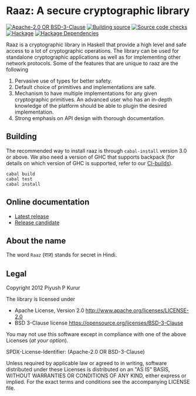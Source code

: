 Raaz: A secure cryptographic library
====================================

[![Apache-2.0 OR BSD-3-Clause][shields-license]](#legal)
[![][ci-build]][github-actions]
[![][ci-checks]][github-actions]
[![Hackage][hackage-badge]][hackage]
[![Hackage Dependencies][hackage-deps-badge]][hackage-deps]

Raaz is a cryptographic library in Haskell that provide a high level
and safe access to a lot of cryptographic operations. The library can
be used for standalone cryptographic applications as well as for
implementing other network protocols. Some of the features that are
unique to raaz are the following

1. Pervasive use of types for better safety.
2. Default choice of primitives and implementations are safe.
3. Mechanism to have multiple implementations for any given
   cryptographic primitives. An advanced user who has an in-depth
   knowledge of the platform should be able to plugin the desired
   implementation.
4. Strong emphasis on API design with thorough documentation.

Building
--------

The recommended way to install raaz is through `cabal-install` version
3.0 or above. We also need a version of GHC that supports backpack
(for details on which version of GHC is supported, refer to our
[CI-builds][github-actions]).

    cabal build
    cabal test
    cabal install

Online documentation
--------------------

- [Latest release][doc-latest]
- [Release candidate][doc-candidate]

About the name
--------------

The word `Raaz` (&#x0930;&#x093E;&#x095B;) stands for secret in Hindi.


Legal
-----

Copyright 2012 Piyush P Kurur

The library is licensed under

* Apache License, Version 2.0
  <http://www.apache.org/licenses/LICENSE-2.0>
* BSD 3-Clause license
  <https://opensource.org/licenses/BSD-3-Clause>

You may not use this software except in compliance with one of the
above Licenses (*at your option*).

SPDX-License-Identifier: (Apache-2.0 OR  BSD-3-Clause)

Unless required by applicable law or agreed to in writing, software
distributed under these Licenses is distributed on an "AS IS" BASIS,
WITHOUT WARRANTIES OR CONDITIONS OF ANY KIND, either express or
implied. For the exact terms and conditions see the accompanying
LICENSE file.


[wiki]: <https://github.com/raaz-crypto/raaz/wiki> "Raaz Wiki"
[repo]: <https://github.com/raaz-crypto/raaz> "Raaz on github"
[blake2]: <https://blake2.net/> "Blake2 hash function"
[emailgroups]: <https://groups.google.com/forum/#!forum/hraaz> "Raaz on Google groups"
[hackage]:       <https://hackage.haskell.org/package/raaz>
[hackage-badge]: <https://img.shields.io/hackage/v/raaz.svg>
[hackage-deps-badge]: <https://img.shields.io/hackage-deps/v/raaz.svg>
[hackage-deps]: <https://packdeps.haskellers.com/feed?needle=raaz>
[shields-license]: <https://img.shields.io/badge/License-Apache--2.0%20OR%20BSD--3--Clause-informational.svg>
[ci-build]: <https://github.com/raaz-crypto/raaz/workflows/Build/badge.svg> "Building source"
[ci-checks]: <https://github.com/raaz-crypto/raaz/workflows/Checks/badge.svg> "Source code checks"
[github-actions]: <https://github.com/raaz-crypto/raaz/actions> "Github actions"
[doc-latest]: <https://hackage.haskell.org/package/raaz>
[doc-candidate]: <https://hackage.haskell.org/package/raaz-0.3.0/candidate>
